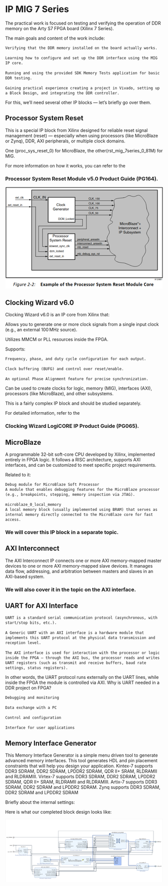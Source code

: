 # IP MIG 7 Series

The practical work is focused on testing and verifying the operation of DDR memory on the Arty S7 FPGA board (Xilinx 7 Series).

The main goals and content of the work include:

    Verifying that the DDR memory installed on the board actually works.

    Learning how to configure and set up the DDR interface using the MIG IP core.

    Running and using the provided SDK Memory Tests application for basic DDR testing.

    Gaining practical experience creating a project in Vivado, setting up a Block Design, and integrating the DDR controller.

For this, we’ll need several other IP blocks — let’s briefly go over them.

## Processor System Reset

This is a special IP block from Xilinx designed for reliable reset signal management (reset) — especially when using processors (like MicroBlaze or Zynq), DDR, AXI peripherals, or multiple clock domains.

One (proc_sys_reset_0) for MicroBlaze, the other(rst_mig_7series_0_81M) for MIG.

For more information on how it works, you can refer to the 
### Processor System Reset Module v5.0 Product Guide (PG164).

![Example of the Processor System Reset Module Core](rst.png)

## Clocking Wizard v6.0

Clocking Wizard v6.0 is an IP core from Xilinx that:

Allows you to generate one or more clock signals from a single input clock (e.g., an external 100 MHz source).

Utilizes MMCM or PLL resources inside the FPGA.

Supports:

    Frequency, phase, and duty cycle configuration for each output.

    Clock buffering (BUFG) and control over reset/enable.

    An optional Phase Alignment feature for precise synchronization.

Can be used to create clocks for logic, memory (MIG), interfaces (AXI), processors (like MicroBlaze), and other subsystems.

This is a fairly complex IP block and should be studied separately.

For detailed information, refer to the 
### Clocking Wizard LogiCORE IP Product Guide (PG065).

## MicroBlaze

A programmable 32-bit soft-core CPU developed by Xilinx, implemented entirely in FPGA logic. It follows a RISC architecture, supports AXI interfaces, 
and can be customized to meet specific project requirements.

Related to it:

    Debug module for MicroBlaze Soft Processor
    A module that enables debugging features for the MicroBlaze processor (e.g., breakpoints, stepping, memory inspection via JTAG).

    microblaze_0_local_memory
    A local memory block (usually implemented using BRAM) that serves as internal memory directly connected to the MicroBlaze core for fast access.

### We will cover this IP block in a separate topic.

## AXI Interconnect 

The AXI Interconnect IP connects one or more AXI memory-mapped master devices to one or more AXI memory-mapped slave devices. It manages data flow, addressing, and arbitration between masters and slaves in an AXI-based system.

### We will also cover it in the topic on the AXI interface.

## UART for AXI Interface

    UART is a standard serial communication protocol (asynchronous, with start/stop bits, etc.).

    A Generic UART with an AXI interface is a hardware module that implements this UART protocol at the physical data transmission and reception level.

    The AXI interface is used for interaction with the processor or logic inside the FPGA — through the AXI bus, the processor reads and writes UART registers (such as transmit and receive buffers, baud rate settings, status registers).

In other words, the UART protocol runs externally on the UART lines, while inside the FPGA the module is controlled via AXI.
Why is UART needed in a DDR project on FPGA?

    Debugging and monitoring

    Data exchange with a PC

    Control and configuration

    Interface for user applications

## Memory Interface Generator

This Memory Interface Generator is a simple menu driven tool to generate advanced memory interfaces. This tool generates HDL and pin placement constraints that will help you design your application. Kintex-7 supports DDR3 SDRAM, DDR2 SDRAM, LPDDR2 SDRAM, QDR II+ SRAM, RLDRAMII and RLDRAMIII. Virtex-7 supports DDR3 SDRAM, DDR2 SDRAM, LPDDR2 SDRAM, QDR II+ SRAM, RLDRAMII and RLDRAMIII. Artix-7 supports DDR3 SDRAM, DDR2 SDRAM and LPDDR2 SDRAM. Zynq supports DDR3 SDRAM, DDR2 SDRAM and LPDDR2 SDRAM

Briefly about the internal settings:



Here is what our completed block design looks like:

![Block Design](block_design.png)